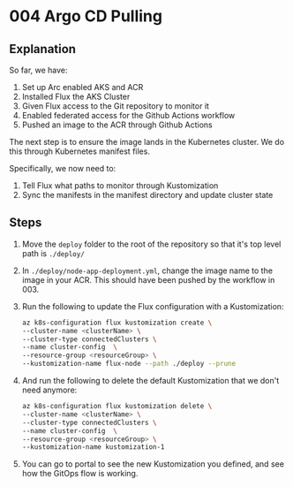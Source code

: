 # 004 Argo CD Pulling

## Explanation

So far, we have:

1. Set up Arc enabled AKS and ACR
2. Installed Flux the AKS Cluster
3. Given Flux access to the Git repository to monitor it
4. Enabled federated access for the Github Actions workflow
5. Pushed an image to the ACR through Github Actions

The next step is to ensure the image lands in the Kubernetes cluster. We do this through Kubernetes manifest files.

Specifically, we now need to:

1. Tell Flux what paths to monitor through Kustomization
2. Sync the manifests in the manifest directory and update cluster state

## Steps

1. Move the `deploy` folder to the root of the repository so that it's top level path is `./deploy/`
2. In `./deploy/node-app-deployment.yml`, change the image name to the image in your ACR. This should have been pushed by the workflow in 003.
3. Run the following to update the Flux configuration with a Kustomization:

    ```bash
    az k8s-configuration flux kustomization create \
    --cluster-name <clusterName> \ 
    --cluster-type connectedClusters \ 
    --name cluster-config  \
    --resource-group <resourceGroup> \
    --kustomization-name flux-node --path ./deploy --prune
    ```

4. And run the following to delete the default Kustomization that we don't need anymore:

    ```bash
    az k8s-configuration flux kustomization delete \
    --cluster-name <clusterName> \ 
    --cluster-type connectedClusters \ 
    --name cluster-config  \
    --resource-group <resourceGroup> \
    --kustomization-name kustomization-1
    ```

5. You can go to portal to see the new Kustomization you defined, and see how the GitOps flow is working.
